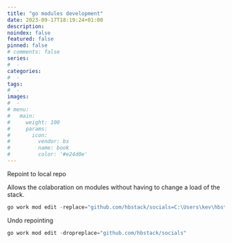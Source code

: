 ```yaml
---
title: "go modules development"
date: 2023-09-17T18:19:24+01:00
description:
noindex: false
featured: false
pinned: false
# comments: false
series:
#  -
categories:
#  -
tags:
#  -
images:
#  -
# menu:
#   main:
#     weight: 100
#     params:
#       icon:
#         vendor: bs
#         name: book
#         color: '#e24d0e'
---
```


Repoint to local repo

Allows the colaboration on modules without having to change a load of the stack.
<!--more-->

```powershell
go work mod edit -replace="github.com/hbstack/socials=C:\Users\kev\hbstack-socials"
```
Undo repointing
```powershell
go work mod edit -dropreplace="github.com/hbstack/socials"
```